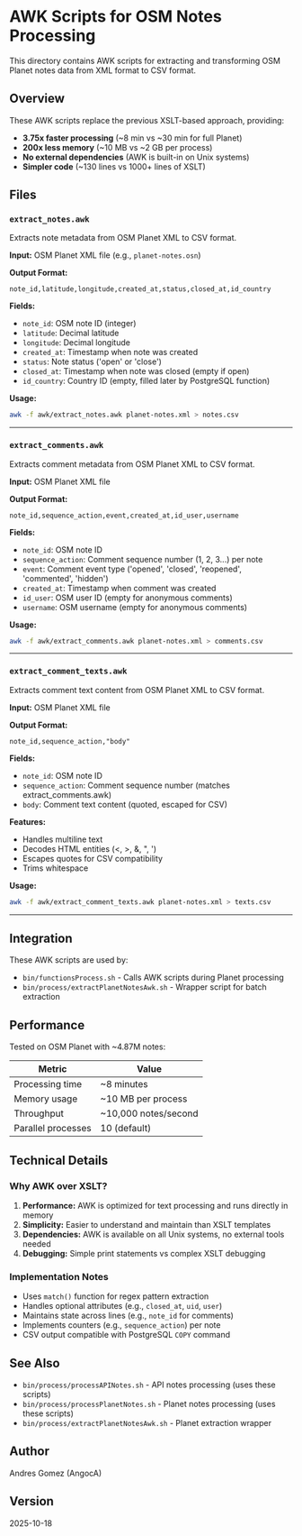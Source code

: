 # AWK Scripts for OSM Notes Processing

This directory contains AWK scripts for extracting and transforming OSM Planet notes data from XML format to CSV format.

## Overview

These AWK scripts replace the previous XSLT-based approach, providing:

- **3.75x faster processing** (~8 min vs ~30 min for full Planet)
- **200x less memory** (~10 MB vs ~2 GB per process)
- **No external dependencies** (AWK is built-in on Unix systems)
- **Simpler code** (~130 lines vs 1000+ lines of XSLT)

## Files

### `extract_notes.awk`

Extracts note metadata from OSM Planet XML to CSV format.

**Input:** OSM Planet XML file (e.g., `planet-notes.osn`)

**Output Format:**

```csv
note_id,latitude,longitude,created_at,status,closed_at,id_country
```

**Fields:**

- `note_id`: OSM note ID (integer)
- `latitude`: Decimal latitude
- `longitude`: Decimal longitude
- `created_at`: Timestamp when note was created
- `status`: Note status ('open' or 'close')
- `closed_at`: Timestamp when note was closed (empty if open)
- `id_country`: Country ID (empty, filled later by PostgreSQL function)

**Usage:**

```bash
awk -f awk/extract_notes.awk planet-notes.xml > notes.csv
```

---

### `extract_comments.awk`

Extracts comment metadata from OSM Planet XML to CSV format.

**Input:** OSM Planet XML file

**Output Format:**

```csv
note_id,sequence_action,event,created_at,id_user,username
```

**Fields:**

- `note_id`: OSM note ID
- `sequence_action`: Comment sequence number (1, 2, 3...) per note
- `event`: Comment event type ('opened', 'closed', 'reopened', 'commented', 'hidden')
- `created_at`: Timestamp when comment was created
- `id_user`: OSM user ID (empty for anonymous comments)
- `username`: OSM username (empty for anonymous comments)

**Usage:**

```bash
awk -f awk/extract_comments.awk planet-notes.xml > comments.csv
```

---

### `extract_comment_texts.awk`

Extracts comment text content from OSM Planet XML to CSV format.

**Input:** OSM Planet XML file

**Output Format:**

```csv
note_id,sequence_action,"body"
```

**Fields:**

- `note_id`: OSM note ID
- `sequence_action`: Comment sequence number (matches extract_comments.awk)
- `body`: Comment text content (quoted, escaped for CSV)

**Features:**

- Handles multiline text
- Decodes HTML entities (&lt;, &gt;, &amp;, &quot;, &apos;)
- Escapes quotes for CSV compatibility
- Trims whitespace

**Usage:**

```bash
awk -f awk/extract_comment_texts.awk planet-notes.xml > texts.csv
```

---

## Integration

These AWK scripts are used by:

- `bin/functionsProcess.sh` - Calls AWK scripts during Planet processing
- `bin/process/extractPlanetNotesAwk.sh` - Wrapper script for batch extraction

## Performance

Tested on OSM Planet with ~4.87M notes:

| Metric | Value |
|--------|-------|
| Processing time | ~8 minutes |
| Memory usage | ~10 MB per process |
| Throughput | ~10,000 notes/second |
| Parallel processes | 10 (default) |

## Technical Details

### Why AWK over XSLT?

1. **Performance:** AWK is optimized for text processing and runs directly in memory
2. **Simplicity:** Easier to understand and maintain than XSLT templates
3. **Dependencies:** AWK is available on all Unix systems, no external tools needed
4. **Debugging:** Simple print statements vs complex XSLT debugging

### Implementation Notes

- Uses `match()` function for regex pattern extraction
- Handles optional attributes (e.g., `closed_at`, `uid`, `user`)
- Maintains state across lines (e.g., `note_id` for comments)
- Implements counters (e.g., `sequence_action`) per note
- CSV output compatible with PostgreSQL `COPY` command

## See Also

- `bin/process/processAPINotes.sh` - API notes processing (uses these scripts)
- `bin/process/processPlanetNotes.sh` - Planet notes processing (uses these scripts)
- `bin/process/extractPlanetNotesAwk.sh` - Planet extraction wrapper

## Author

Andres Gomez (AngocA)

## Version

2025-10-18
